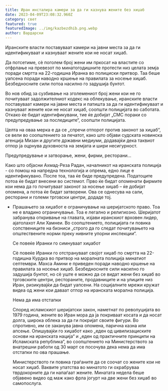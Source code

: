 ```yaml
---
title: Иран инсталира камери за да ги казнува жените без хиџаб
date: 2023-04-09T23:08:32.960Z
category: свет
featured: true
featuredImage: ../img/kazbezdhib.png.webp
author: Вардарски
---
```


Иранските власти поставуваат камери на јавни места за да ги идентификуваат и казнуваат жените кои не носат хиџаб.

Да потсетиме, сè поголем број жени им пркосат на властите со отфрлање на превезот по минатогодишните протести низ целата земја поради смртта на 22-годишна Иранка во полициски притвор. Таа беше уапсена поради наводно кршење на правилата за носење хиџаб. Безбедносните сили потоа насилно го задушија бунтот.

Во нов обид за сузбивање на зголемениот број жени кои не го почитуваат задолжителниот кодекс на облекување, иранските власти поставуваат камери на јавни места и патишта за да ги идентификуваат и казнуваат жените кои не носат хиџаб, соопшти полицијата во саботата. Откако ќе бидат идентификувани, тие ќе добијат „СМС пораки со предупредување за последиците“, соопшти полицијата.

Целта на оваа мерка е да се „спречи отпорот против законот за хиџаб“, се вели во соопштението за печатот, како што објави судската новинска агенција Мизан и другите државни медиуми, додавајќи дека таквиот отпор ја оцрнува духовноста на земјата и шири несигурност.

Предупредување и затворање, жени, фирми, ресторани...

Како што објасни Ахмад-Реза Радан, началникот на иранската полиција - со помош на напредна технологија и опрема, едно лице е идентификувано. После тоа, таа ќе биде предупредена. Податоците потоа ќе бидат внесени во системот. Прво ќе бидат опоменати фирмите кои нема да го почитуваат законот за носење хиџаб – ќе добијат опомена, а потоа ќе бидат затворени. Ова се однесува на сали, ресторани и големи трговски центри, додаде тој.

- Прашањето за хиџабот е ограничување на шеријатското право. Тоа не е владино ограничување. Тоа е легално и религиозно. Шеријатот забранува откривање на главата, изјави иранскиот врховен лидер, ајатолахот Али Хамнеи. Во соопштението, полицијата ги повика сопствениците на бизниси „строго да го следат почитувањето на општествените норми преку нивните упорни инспекции“.

  Се повеќе Иранки го симнуваат хиџабот

  Сè повеќе Иранки го отстрануваат својот хиџаб по смртта на 22-годишна Курдка во притвор на моралната полиција минатиот септември. Махса Амини е приведен поради наводно кршење на правилата за носење хиџаб. Безбедносните сили насилно го задушија бунтот, но сè уште е можно да се видат жени без хиџаб во трговските центри, рестораните, продавниците и на улиците низ Иран, ризикувајќи да бидат уапсени. На социјалните мрежи кружат видеа од жени кои даваат отпор на иранската морална полиција.

  Нема да има отстапки

  Според исламскиот шеријатски закон, наметнат по револуцијата во 1979 година, жените во Иран мора да ја покриваат косата и да носат долга, широка облека за да ги покријат своите фигури. Во спротивно, им се заканува јавна опомена, парична казна или апсење. Опишувајќи го хиџабот како „еден од цивилизациските основи на иранската нација“ и „еден од практичните принципи на Исламската република“, во соопштението на Министерството за внатрешни работи од 30 март се посочува дека нема да има отстапки по ова прашање.

  Министерството ги повика граѓаните да се соочат со жените кои не носат хиџаб. Ваквите упатства во минатото ги охрабруваа тврдокорните да ги напаѓаат жените. Минатата недела беше објавено видео од маж како фрла јогурт на две жени без хиџаб во самопослуга.
